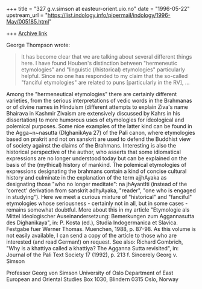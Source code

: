 +++
title = "327 g.v.simson at easteur-orient.uio.no"
date = "1996-05-22"
upstream_url = "https://list.indology.info/pipermail/indology/1996-May/005185.html"

+++
[Archive link](https://list.indology.info/pipermail/indology/1996-May/005185.html)

George Thompson wrote:
> It has become clear that we are talking about
>several different things here.  I have found Houben's distinction between
>"hermeneutic etymologies" and "linguistic (/historical) etymologies"
>particularly helpful.
>Since no one has responded to my claim that the so-called "fanciful
>etymologies" are related to puns [particularly in the RV], ...

Among the "hermeneutical etymologies" there are certainly different
varieties, from the serious interpretations of vedic words in the Brahmanas
or of divine names in Hinduism (different attempts to explain Ziva's name
Bhairava in Kashmir Zivaism are extensively discussed by Kahrs in his
dissertation) to more humorous uses of etymologies for ideological and
polemical purposes. Some nice examples of the latter kind can be found in
the Agga~n~nasutta (DIghanikAya 27) of the Pali canon, where  etymologies
based on prakrit and not on sanskrit are used to defend the Buddhist view
of society against the claims of the Brahmans. Interesting is also the
historical perspective of the author, who asserts that some idiomatical
expressions are no longer understood today but can be explained on the
basis of the (mythical) history of mankind. The polemical etymologies of
expressions designating the brahmans contain a kind of concise cultural
history and culminate in the explanation of the term ajjhAyaka as
designating those "who no longer meditate": na jhAyantIti (instead of the
'correct' derivation from sanskrit adhyAyaka, "reader", "one who is engaged
in studying"). Here we meet a curious mixture of "historical" and
"fanciful" etymologies whose seriousness - certainly not in all, but in
some cases - remains somewhat doubtful. More about this in my article
        "Etymologie als Mittel ideologischer Auseinandersetzung:
Bemerkungen zum Aggannasutta
        des Dighanikaya", in: P. Kosta (ed.), Studia Indogermanica et
Slavica. Festgabe fuer Werner
        Thomas. Muenchen, 1988, p. 87-98.
As this volume is not easily available, I can send a copy of the article to
those who are interested (and read German!) on request.
See also: Richard Gombrich, "Why is a khattiya called a khattiya? The
Agganna Sutta revisited", in: Journal of the Pali Text Society 17 (1992),
p. 213 f.
         Sincerely
      Georg v. Simson

Professor Georg von Simson
University of Oslo
Department of East European and Oriental Studies
Box 1030, Blindern
0315 Oslo, Norway






